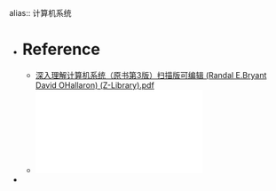 alias:: 计算机系统

- # Reference
	- [深入理解计算机系统（原书第3版）扫描版可编辑 (Randal E.Bryant David OHallaron) (Z-Library).pdf](../assets/深入理解计算机系统（原书第3版）扫描版可编辑_(Randal_E.Bryant_David_OHallaron)_(Z-Library)_1697561727156_0.pdf)
	- ![Computer Systems A Programmer’s Perspective (Randal E. Bryant etc.) (Z-Library).pdf](../assets/Computer_Systems_A_Programmer’s_Perspective_(Randal_E._Bryant_etc.)_(Z-Library)_1697561731759_0.pdf)
-
